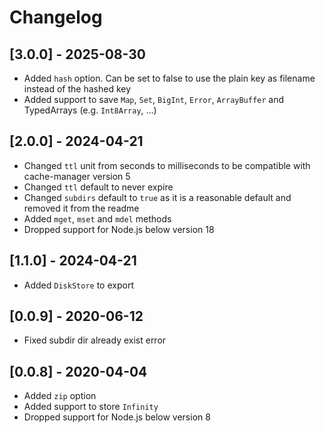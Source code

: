 # Changelog

## [3.0.0] - 2025-08-30

- Added `hash` option. Can be set to false to use the plain key as filename instead of the hashed key
- Added support to save `Map`, `Set`, `BigInt`, `Error`, `ArrayBuffer` and TypedArrays (e.g. `Int8Array`, ...)

## [2.0.0] - 2024-04-21

- Changed `ttl` unit from seconds to milliseconds to be compatible with cache-manager version 5
- Changed `ttl` default to never expire
- Changed `subdirs` default to `true` as it is a reasonable default and removed it from the readme
- Added `mget`, `mset` and `mdel` methods
- Dropped support for Node.js below version 18

## [1.1.0] - 2024-04-21

- Added `DiskStore` to export

## [0.0.9] - 2020-06-12

- Fixed subdir dir already exist error

## [0.0.8] - 2020-04-04

- Added `zip` option
- Added support to store `Infinity`
- Dropped support for Node.js below version 8
